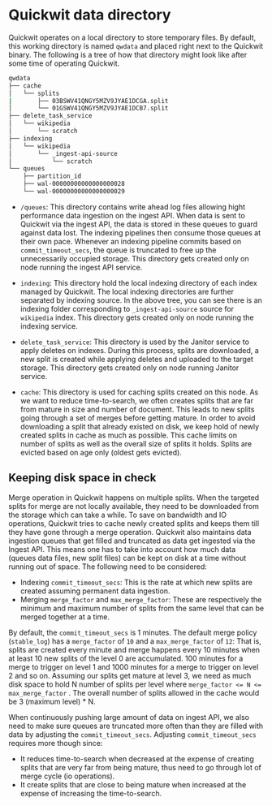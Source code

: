 # Quickwit data directory

Quickwit operates on a local directory to store temporary files. By default, this working directory is named `qwdata` and placed right next to the Quickwit binary. The following is a tree of how that directory might look like after some time of operating Quickwit.

```bash
qwdata
├── cache
│   └── splits
|       ├── 03BSWV41QNGY5MZV9JYAE1DCGA.split
│       └── 01GSWV41QNGY5MZV9JYAE1DCB7.split
├── delete_task_service
│   └── wikipedia
│       └── scratch
├── indexing
│   └── wikipedia
│       └── _ingest-api-source
│           └── scratch
└── queues
    ├── partition_id
    ├── wal-00000000000000000028
    └── wal-00000000000000000029
```

- `/queues`: This directory contains write ahead log files allowing hight performance data ingestion on the ingest API. When data is sent to Quickwit via the ingest API, the data is stored in these queues to guard against data lost. The indexing pipelines then consume those queues at their own pace. Whenever an indexing pipeline commits based on `commit_timeout_secs`, the queue is truncated to free up the unnecessarily occupied storage. This directory gets created only on node running the ingest API service.

- `indexing`: This directory hold the local indexing directory of each index managed by Quickwit. The local indexing directories are further separated by indexing source. In the above tree, you can see there is an indexing folder corresponding to `_ingest-api-source` source for `wikipedia` index. This directory gets created only on node running the indexing service.

- `delete_task_service`: This directory is used by the Janitor service to apply deletes on indexes. During this process, splits are downloaded, a new split is created while applying deletes and uploaded to the target storage. This directory gets created only on node running Janitor service.

- `cache`: This directory is used for caching splits created on this node. As we want to reduce time-to-search, we often creates splits that are far from mature in size and number of document. This leads to new splits going through a set of merges before getting mature. In order to avoid downloading a split that already existed on disk, we keep hold of newly created splits in cache as much as possible. This cache limits on number of splits as well as the overall size of splits it holds. Splits are evicted based on age only (oldest gets evicted).

## Keeping disk space in check

 Merge operation in Quickwit happens on multiple splits. When the targeted splits for merge are not locally available, they need to be downloaded from the storage which can take a while. To save on bandwidth and IO operations, Quickwit tries to cache newly created splits and keeps them till they have gone through a merge operation. Quickwit also maintains data ingestion queues that get filled and truncated as data get ingested via the Ingest API. This means one has to take into account how much data (queues data files, new split files) can be kept on disk at a time without running out of space. The following need to be considered:

- Indexing `commit_timeout_secs`: This is the rate at which new splits are created assuming permanent data ingestion.
- Merging `merge_factor` and `max_merge_factor`: These are respectively the minimum and maximum number of splits from the same level that can be merged together at a time.

By default, the `commit_timeout_secs` is 1 minutes. The default merge policy (`stable_log`) has a `merge_factor` of `10` and a `max_merge_factor` of `12`: That is, splits are created every minute and merge happens every 10 minutes when at least 10 new splits of the level 0 are accumulated. 100 minutes for a merge to trigger on level 1 and 1000 minutes for a merge to trigger on level 2 and so on. Assuming our splits get mature at level 3, we need as much disk space to hold N number of splits per level where `merge_factor <= N <= max_merge_factor` . The overall number of splits allowed in the cache would be 3 (maximum level) * N.

When continuously pushing large amount of data on ingest API, we also need to make sure queues are truncated more often than they are filled with data by adjusting the `commit_timeout_secs`. Adjusting `commit_timeout_secs` requires more though since:
- It reduces time-to-search when decreased at the expense of creating splits that are very far from being mature, thus need to go through lot of merge cycle (io operations).
- It create splits that are close to being mature when increased at the expense of increasing the time-to-search.
